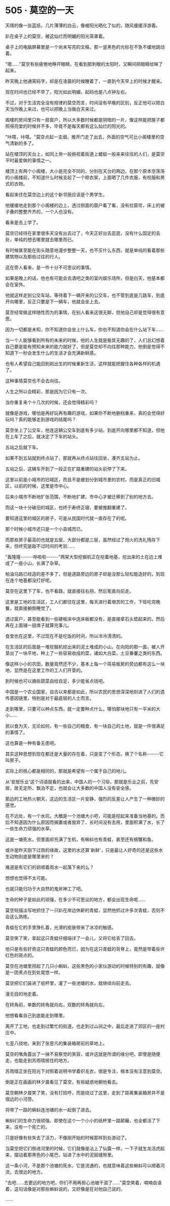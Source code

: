 <link rel="stylesheet" href="../styles/text.css" />
<h1>505 · 莫空的一天</h1>

天晴的像一张蓝纸，几片薄薄的白云，像被阳光晒化了似的，随风缓缓浮游着。

趴在桌子上的莫空，被这灿烂而明媚的阳光笼罩着。

桌子上的电脑屏幕里是一个尚未写完的文稿，那一竖黑色的光标在不急不缓地跳动着。

"嗯......"莫空有些疲倦地睁开眼睛，在看到那刺眼的太阳时，又瞬间把眼睛给眯了起来。

昨天晚上他通宵码字，却是在凌晨的时候睡着了，一直到今天早上的时候才醒来。

现在时间也已经不早了，阳光如此明媚，起码也是八点钟左右。

不过，对于生活完全没有规律的莫空而言，时间没有早晚的区别，反正他可以把白天当作晚上来过，也可以把晚上当做白天来过。

阁楼的房间里只有一扇窗户，所以大多数时候都是阴暗的一片，像这样能把屋子都照得亮堂的时候并不多，毕竟不是每天都有这么灿烂的阳光的。

"咔嗒，咔嗒。"莫空点起一支烟，推开门走了出去，外面的空气可比小阁楼里的空气清新的多了。

站在楼顶的天台上，如同上帝一般俯视着街道上蝼蚁一般来来往往的人们，是莫空平时最爱做的事情之一。

楼顶上有两个小阁楼，大小是完全不同的，分别在天台的两边，在那个原本空荡荡的小阁楼前，不知道什么时候支起了一个晾衣架，上面晒了几件衣服，有校服和男式的衣物。

看起来住在莫空边上的这个新邻居应该是个男学生。

他缓缓地走到那个小阁楼的边上，透过侧面的窗户看了看，没有拉窗帘，床上的被子叠的整整齐齐的，一个人也没有。

看来是去上学了。

莫空已经待在家里很多天没有出去过了，今天正好出去逛逛，没有什么固定的去处，单纯的想去哪里就去哪里而已。

有时候甚至能在街头随意地漫步整整一天，也不买什么东西，就是单纯的看着那些建筑物以及那些过往的行人。

这在旁人看来，是一件十分不可思议的事情。

如果是晚上的话，他也有可能会去酒吧之类的室内娱乐场所，但是白天，他基本都会在室外。

他就这样走到公交车站，等待着下一辆开来的公交车，也不管到底是几路车，到底开向哪里，反正只要是下一辆车，他就会坐上去。

莫空经常做这样随性而为的事情，在别人看来这很无聊，但他自己却是觉得很有意思。

因为一切都是未知，你不知道你会坐上什么车，你也不知道你会在什么站下车......

当一个人能够看到所有的未来的时候，他的人生就是极其无趣的了，人们总幻想着自己要是能有预知未来的能力就好了，但是莫空却不向往那种能力，他倒是觉得不知道下一秒会发生什么的生活才会充满新鲜感。

也有人希望自己能回到刚出生的时候重新生活，这样就能把握住各种各样的机遇了。

这种事情莫空也不会去向往。

人生之所以会精彩，那是因为它只有一次。

当你重复来个十几次的时候，还会觉得精彩吗？

就像是游戏，哪怕是再好玩再有趣的游戏，如果你不断地删档重来，真的会觉得好玩吗？真的能够走到游戏的结尾吗？

莫空坐上了公交车，他连这辆公交车到底有多少站，到底开向哪里都不知道，但他在上车了之后，就决定了下车的站头。

五站之后就下车。

如果不到五站就到终点站了，那就再从终点站往回坐，凑齐五站为止。

五站之后，这辆车开到了一段正在扩路重建的站头前停了下来。

这里以前是小城市的旧城区，而且不是被划分到城市里的农村，而是真正的旧城区，以前的时候，这里是市中心。

后来小城市不断地扩张范围，不断地扩建，市中心才被迁移到了别的地方去。

而这一块十分破旧的城区，也终于寿终正寝，要被推翻重建了。

要知道这里的城区的房子，可是从民国时代就一直存在了的呢。

那个时候小城市还只是一个小县城而已。

而那些房子最高的也就是五层，大部分都是三层，虽然经过了炮火的洗礼残存下来，但终究是敌不过时间的考验......

"轰隆隆------哗啦啦------"两架大型挖掘机正在挖着地基，挖出来的土在边上堆成了一座小山，长满了杂草。

柏油马路已经造的差不多了，但是道路旁边的房子却是没那么轻松能造好的，到现在连个地基都没打好呢。

莫空在这里下了车，也不看路，就直接往右拐，然后笔直向前走。

这里是工地的生活区，工人们都住在这里，每天进行着艰苦的工作，下班吃完晚餐，就直接躺倒睡觉了。

透过窗户，甚至能看到一些硬板床中连床板都没有，是直接拿石头垫起来的，然后再在上面铺一层席子就算完事儿。

食堂也在这里，不过现在不是吃饭的时间，所以冷冷清清的。

在生活区的后面是一堆挖掘机挖出来的泥土堆成的小山，在向阳的那一面，被人开垦出了一块平地，种上了一些容易收成的菜，诸如大白菜，土豆番薯之类的东西。

像这样小小的农田，数量竟然还不少，基本上每一个简易板房的旁边都有这么一块地，显然是在这里工作的工人们开垦的。

到时候也可以摘些蔬菜自给自足，多少能省点钱吧。

中国是一个农业国家，自古以来都是如此，所以农民的思想深深地刻进了人们的遗传基因链里，特别是对于最底层的人士而言。

走到哪里，只要可以种点东西，就一定要种点什么，哪怕那块地只有一平米的大小......

民以食为天，无论如何，有一些自己的粮食，有一块自己的土地，就是一件很满足的事情了。

这也算是一种有备无患吧。

其实这种思想到现在都还是大量的存在着，只是变了个形态，换了个名称------它叫房子。

实际上的核心都是相同的，那就是希望有一个属于自己的地儿。

从'安居乐业'这个词语就看的出来，中国人的一个习俗，那就是乐业之前，先安居，居无定所，飘泊不定，也就会让大多数的中国人没有安全感。

那边的工地热火朝天，这边的生活区一片安静，强烈的反差让人产生了一种微妙的感觉。

在不远处，有一个水坑，大概是一个池塘大小吧，可能是挖起来准备当地基的，而后不知道因为什么原因而搁置或者放弃了，长时间没有去用，里面积满了水，长了一些生命力顽强的水草。

这是一塘死水，但里面却充满了生机，有蝌蚪也有青蛙，甚至还有螃蟹和鱼。

或许是昨天刚下过雨的缘故，这里的水还算'新鲜'，只是最让人好奇的还是这些水生动物到底是哪里来的？

难道是有它们的卵顺着雨水一起落下来的么？

想想也觉得不太可能。

也就只能归功于大自然的鬼斧神工了吧。

生命的种子是如此的顽强，在多少不可思议的地方，都会出现生命呢......

莫空轻描淡写地抓住了一只趴在岸边休鼾的青蛙，显然他抓过许多次青蛙，否则不会这么熟练。

青蛙在它的手里挣扎着，光滑的皮肤带来了冰凉的触感。

莫空笑了笑，拿起这只青蛙仔细端详了一会儿，又将它给丢了回去。

他只是有些好奇这只青蛙的颜色而已，因为在这只青蛙的背脊上，竟然是带着些许红色的斑点的。

莫空在池塘里捞起了几只小蝌蚪，这些黑色的小家伙游动的时候特别的有趣，就像是一团黑点在到处晃悠一样。

莫空把它们装进了纸杯里，灌了一些池塘的水，就继续向前走去。

漫无目的地走着。

在转角前，单数的转角就向右，双数的转角就向左。

他想看看自己到底能走到哪里。

离开了工地，也走到过繁忙的街道，也走到过山涧之中，最后走进了郊区的一座村庄中。

七歪八绕地，来到了张思凡的集装箱房前的草地上。

莫空的嘴角露出了一抹不易察觉的笑容，或许这就是所谓的缘分吧，即使是随便走，也能走到苏雨晴居住的地方。

苏雨晴正坐在阳光下对照着说明书学着织毛衣，很是专注，根本没有注意到莫空。

倒是正在画画的林夕晨看见了莫空，有些疑惑地朝他看去。

莫空朝林夕晨笑了笑，没有打招呼，而是绕过了这里，走到了距离集装箱房并不是很远的小河旁。

将带了一路的蝌蚪连池塘的水一起倒了进去。

蝌蚪们的生命力很顽强，即使在这个一个小小的纸杯里一路颠簸，也全都活了下来，没有一个死亡的。

只是好像有些失去了活力，不像刚开始的时候那样到处游动了。

当莫空把它们倒进河里的时候，它们就像是沾上了仙露一样，一下子就生龙活虎起来，摆动着那黑色的小尾巴，钻进了水中的泥层缝隙里。

这一条小河，不是那个池塘的死水，它是流通的，也就意味着这些蝌蚪可以顺着河流，去很远的地方。

"去吧......去更远的地方吧，你们不用再担心池塘干涸了......"莫空笑着，喃喃自语着，这句话像是对那些蝌蚪说的，又好像是在对他自己说的。

......

